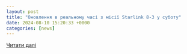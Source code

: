 ```yaml
---
layout: post
title: "Оновлення в реальному часі з місії Starlink 8-3 у суботу"
date: 2024-08-10 15:20:33 +0000
categories: [news]
---
```


[Читати далі](https://galagov.tv/оновлення-в-реальному-часі-з-місії-starlink-8-3-у/)
